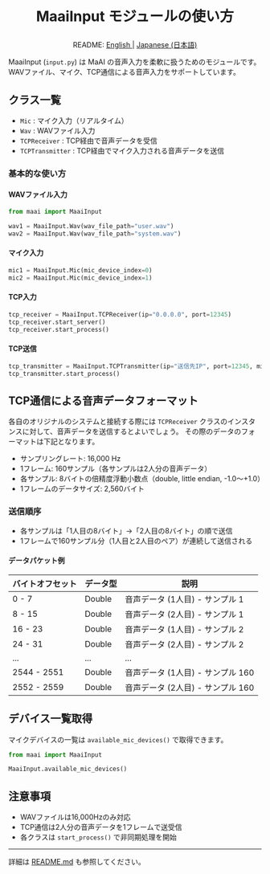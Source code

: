 <h1>
<p align="center">
<b>MaaiInput</b> モジュールの使い方
</p>
</h1>
<p align="center">
README: <a href="input.md">English </a> | <a href="input_JP.md">Japanese (日本語) </a>
</p>

MaaiInput (`input.py`) は MaAI の音声入力を柔軟に扱うためのモジュールです。
WAVファイル、マイク、TCP通信による音声入力をサポートしています。

## クラス一覧

- `Mic` : マイク入力（リアルタイム）
- `Wav` : WAVファイル入力
- `TCPReceiver` : TCP経由で音声データを受信
- `TCPTransmitter` : TCP経由でマイク入力される音声データを送信

### 基本的な使い方

#### WAVファイル入力
```python
from maai import MaaiInput

wav1 = MaaiInput.Wav(wav_file_path="user.wav")
wav2 = MaaiInput.Wav(wav_file_path="system.wav")
```

#### マイク入力
```python
mic1 = MaaiInput.Mic(mic_device_index=0)
mic2 = MaaiInput.Mic(mic_device_index=1)
```

#### TCP入力
```python
tcp_receiver = MaaiInput.TCPReceiver(ip="0.0.0.0", port=12345)
tcp_receiver.start_server()
tcp_receiver.start_process()
```

#### TCP送信
```python
tcp_transmitter = MaaiInput.TCPTransmitter(ip="送信先IP", port=12345, mic_device_index=0)
tcp_transmitter.start_process()
```

## TCP通信による音声データフォーマット

各自のオリジナルのシステムと接続する際には `TCPReceiver` クラスのインスタンスに対して、音声データを送信するとよいでしょう。
その際のデータのフォーマットは下記となります。

- サンプリングレート: 16,000 Hz
- 1フレーム: 160サンプル（各サンプルは2人分の音声データ）
- 各サンプル: 8バイトの倍精度浮動小数点（double, little endian, -1.0～+1.0）
- 1フレームのデータサイズ: 2,560バイト

### 送信順序

- 各サンプルは「1人目の8バイト」→「2人目の8バイト」の順で送信
- 1フレームで160サンプル分（1人目と2人目のペア）が連続して送信される

#### データパケット例

| バイトオフセット | データ型 | 説明 |
| ---- | ---- | --- |
| 0 - 7 | Double | 音声データ (1人目) - サンプル 1 |
| 8 - 15 | Double | 音声データ (2人目) - サンプル 1 |
| 16 - 23 | Double | 音声データ (1人目) - サンプル 2 |
| 24 - 31 | Double | 音声データ (2人目) - サンプル 2 |
| ... | ... | ... |
| 2544 - 2551 | Double | 音声データ (1人目) - サンプル 160 |
| 2552 - 2559 | Double | 音声データ (2人目) - サンプル 160 |

## デバイス一覧取得

マイクデバイスの一覧は `available_mic_devices()` で取得できます。

```python
from maai import MaaiInput

MaaiInput.available_mic_devices()
```

## 注意事項

- WAVファイルは16,000Hzのみ対応
- TCP通信は2人分の音声データを1フレームで送受信
- 各クラスは `start_process()` で非同期処理を開始

---

詳細は [README.md](../README_JP.md) も参照してください。
